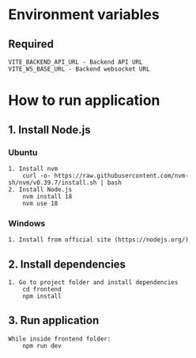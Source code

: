 # Environment variables
## Required
    VITE_BACKEND_API_URL - Backend API URL
    VITE_WS_BASE_URL - Backend websocket URL
# How to run application
## 1. Install Node.js
### Ubuntu
    1. Install nvm
        curl -o- https://raw.githubusercontent.com/nvm-sh/nvm/v0.39.7/install.sh | bash
    2. Install Node.js
        nvm install 18
        nvm use 18
### Windows
    1. Install from official site (https://nodejs.org/)
## 2. Install dependencies
    1. Go to project folder and install dependencies
        cd frontend
        npm install
## 3. Run application
    While inside frontend folder:
        npm run dev
